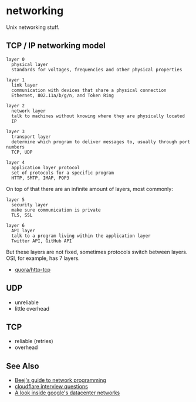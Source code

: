 # networking

Unix networking stuff.

## TCP / IP networking model

```
layer 0
  physical layer
  standards for voltages, frequencies and other physical properties

layer 1
  link layer
  communication with devices that share a physical connection
  Ethernet, 802.11a/b/g/n, and Token Ring

layer 2
  network layer
  talk to machines without knowing where they are physically located
  IP

layer 3
  transport layer
  determine which program to deliver messages to, usually through port numbers
  TCP, UDP

layer 4
  application layer protocol
  set of protocols for a specific program
  HTTP, SMTP, IMAP, POP3
```

On top of that there are an infinite amount of layers, most commonly:

```
layer 5
  security layer
  make sure communication is private
  TLS, SSL

layer 6
  API layer
  talk to a program living within the application layer
  Twitter API, GitHub API
```

But these layers are not fixed, sometimes protocols switch between layers. OSI,
for example, has 7 layers.

* [quora/http-tcp](http://www.quora.com/What-is-the-difference-between-HTTP-protocol-and-TCP-protocol)

## UDP
* unreliable
* little overhead

## TCP
* reliable (retries)
* overhead

## See Also
* [Beej's guide to network programming](http://beej.us/guide/bgnet/output/html/singlepage/bgnet.html)
* [cloudflare interview questions](https://blog.cloudflare.com/cloudflare-interview-questions/)
* [A look inside google's datacenter networks](http://googlecloudplatform.blogspot.nl/2015/06/A-Look-Inside-Googles-Data-Center-Networks.html?m=1)

